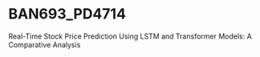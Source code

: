 # BAN693_PD4714
Real-Time Stock Price Prediction Using LSTM and Transformer Models: A Comparative Analysis
